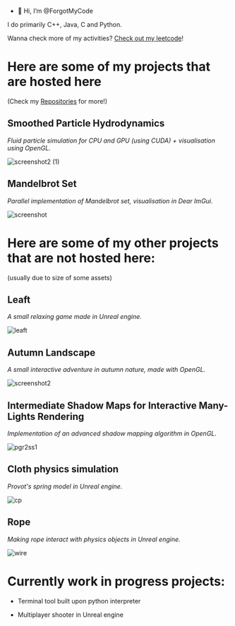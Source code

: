 - 👋 Hi, I’m @ForgotMyCode

I do primarily C++, Java, C and Python.

Wanna check more of my activities? [Check out my leetcode](https://leetcode.com/Fctoplasm/)!

# Here are some of my projects that are hosted here

(Check my [Repositories](https://github.com/ForgotMyCode?tab=repositories) for more!)

## Smoothed Particle Hydrodynamics

*Fluid particle simulation for CPU and GPU (using CUDA) + visualisation using OpenGL.*

![screenshot2 (1)](https://github.com/ForgotMyCode/ForgotMyCode/assets/79061723/13137884-d5a5-4a95-b747-ef4ff4b6d83f)

## Mandelbrot Set

*Parallel implementation of Mandelbrot set, visualisation in Dear ImGui.*

![screenshot](https://github.com/ForgotMyCode/ForgotMyCode/assets/79061723/a847f2d2-a644-4b6a-8cc1-6ab361bf92f9)

# Here are some of my other projects that are not hosted here:

(usually due to size of some assets)

## Leaft

*A small relaxing game made in Unreal engine.*

![leaft](https://github.com/ForgotMyCode/ForgotMyCode/assets/79061723/94be00f8-e6ea-44dd-91e6-f9148c5556af)

## Autumn Landscape

*A small interactive adventure in autumn nature, made with OpenGL.*

![screenshot2](https://github.com/ForgotMyCode/ForgotMyCode/assets/79061723/09e5e5d0-bfb8-49e0-8e53-a36321eb92ec)

## Intermediate Shadow Maps for Interactive Many-Lights Rendering

*Implementation of an advanced shadow mapping algorithm in OpenGL.*

![pgr2ss1](https://github.com/ForgotMyCode/ForgotMyCode/assets/79061723/6d00579c-182a-4e82-ab80-fdffa1f3905c)

## Cloth physics simulation

*Provot's spring model in Unreal engine.*

![cp](https://github.com/ForgotMyCode/ForgotMyCode/assets/79061723/b7c6d65b-66eb-49fc-a1de-6fee91a1384b)

## Rope

*Making rope interact with physics objects in Unreal engine.*

![wire](https://github.com/ForgotMyCode/ForgotMyCode/assets/79061723/7a9766ec-8cf0-4865-873c-1e8070bba090)

# Currently work in progress projects:

 - Terminal tool built upon python interpreter

 - Multiplayer shooter in Unreal engine
